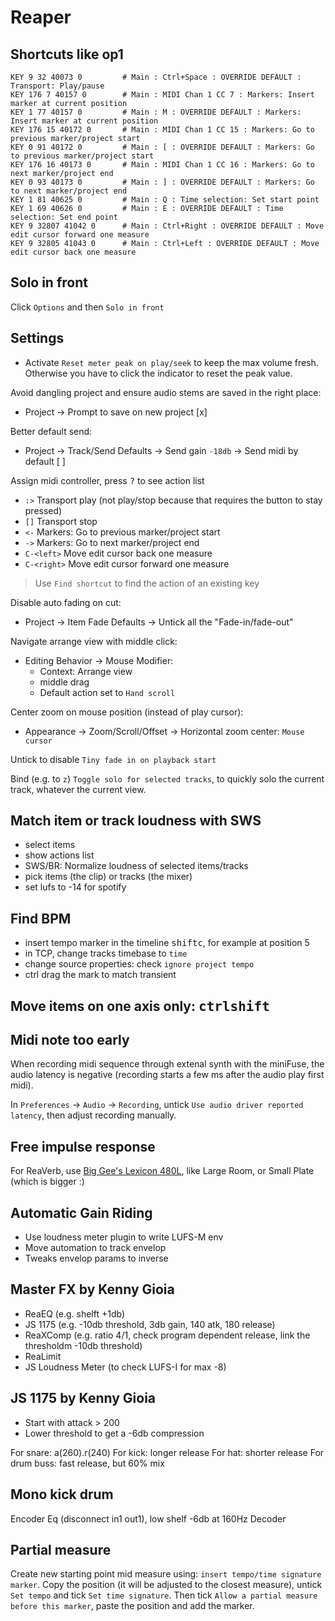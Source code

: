 # Reaper

## Shortcuts like op1

```
KEY 9 32 40073 0		 # Main : Ctrl+Space : OVERRIDE DEFAULT : Transport: Play/pause
KEY 176 7 40157 0		 # Main : MIDI Chan 1 CC 7 : Markers: Insert marker at current position
KEY 1 77 40157 0		 # Main : M : OVERRIDE DEFAULT : Markers: Insert marker at current position
KEY 176 15 40172 0		 # Main : MIDI Chan 1 CC 15 : Markers: Go to previous marker/project start
KEY 0 91 40172 0		 # Main : [ : OVERRIDE DEFAULT : Markers: Go to previous marker/project start
KEY 176 16 40173 0		 # Main : MIDI Chan 1 CC 16 : Markers: Go to next marker/project end
KEY 0 93 40173 0		 # Main : ] : OVERRIDE DEFAULT : Markers: Go to next marker/project end
KEY 1 81 40625 0		 # Main : Q : Time selection: Set start point
KEY 1 69 40626 0		 # Main : E : OVERRIDE DEFAULT : Time selection: Set end point
KEY 9 32807 41042 0		 # Main : Ctrl+Right : OVERRIDE DEFAULT : Move edit cursor forward one measure
KEY 9 32805 41043 0		 # Main : Ctrl+Left : OVERRIDE DEFAULT : Move edit cursor back one measure
```

## Solo in front

Click `Options` and then `Solo in front`


## Settings

- Activate `Reset meter peak on play/seek` to keep the max volume fresh. Otherwise you have to click the indicator to reset the peak value.

Avoid dangling project and ensure audio stems are saved in the right place:
- Project -> Prompt to save on new project [x]

Better default send:
- Project -> Track/Send Defaults -> Send gain `-18db`
                                 -> Send midi by default [ ]

Assign midi controller, press <kbd>?</kbd> to see action list
- `:>` Transport play (not play/stop because that requires the button to stay pressed)
- `[]` Transport stop
- `<-` Markers: Go to previous marker/project start
- `->` Markers: Go to next marker/project end
- `C-<left>` Move edit cursor back one measure
- `C-<right>` Move edit cursor forward one measure

> Use `Find shortcut` to find the action of an existing key

Disable auto fading on cut:

- Project -> Item Fade Defaults -> Untick all the "Fade-in/fade-out"

Navigate arrange view with middle click:

- Editing Behavior -> Mouse Modifier:
  - Context: Arrange view
  - middle drag
  - Default action set to `Hand scroll`

Center zoom on mouse position (instead of play cursor):
- Appearance -> Zoom/Scroll/Offset -> Horizontal zoom center: `Mouse cursor`

Untick to disable `Tiny fade in on playback start`

Bind (e.g. to `z`) `Toggle solo for selected tracks`, to quickly solo the current track, whatever the current view.

## Match item or track loudness with SWS

- select items
- show actions list
- SWS/BR: Normalize loudness of selected items/tracks
- pick items (the clip) or tracks (the mixer)
- set lufs to -14 for spotify

## Find BPM

- insert tempo marker in the timeline <kbd>shift</kbd><kbd>c</kbd>, for example at position 5
- in TCP, change tracks timebase to `time`
- change source properties: check `ignore project tempo`
- ctrl drag the mark to match transient

## Move items on one axis only: <kbd>ctrl</kbd><kbd>shift</kbd>

## Midi note too early

When recording midi sequence through extenal synth with the miniFuse,
the audio latency is negative (recording starts a few ms after the audio play first midi).

In `Preferences` -> `Audio` -> `Recording`, untick `Use audio driver reported latency`, then adjust recording manually.

## Free impulse response

For ReaVerb, use [Big Gee's Lexicon 480L](https://grantnelson.co/article/1/lexicon-480l-free-impulse-responses), like Large Room, or Small Plate (which is bigger :)

## Automatic Gain Riding

- Use loudness meter plugin to write LUFS-M env
- Move automation to track envelop
- Tweaks envelop params to inverse

## Master FX by Kenny Gioia

- ReaEQ    (e.g. shelft +1db)
- JS 1175  (e.g. -10db threshold, 3db gain, 140 atk, 180 release)
- ReaXComp (e.g. ratio 4/1, check program dependent release, link the thresholdm -10db threshold)
- ReaLimit
- JS Loudness Meter (to check LUFS-I for max -8)

## JS 1175 by Kenny Gioia

- Start with attack > 200
- Lower threshold to get a -6db compression

For snare: a(260).r(240)
For kick:  longer release
For hat:   shorter release
For drum buss: fast release, but 60% mix

## Mono kick drum

Encoder
Eq (disconnect in1 out1), low shelf -6db at 160Hz
Decoder

## Partial measure

Create new starting point mid measure using: `insert tempo/time signature marker`.
Copy the position (it will be adjusted to the closest measure), untick `Set tempo` and tick `Set time signature`.
Then tick `Allow a partial measure before this marker`, paste the position and add the marker.
